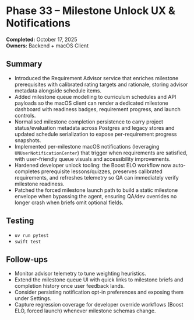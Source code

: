# Phase 33 – Milestone Unlock UX & Notifications

**Completed:** October 17, 2025  
**Owners:** Backend + macOS Client

## Summary
- Introduced the Requirement Advisor service that enriches milestone prerequisites with calibrated rating targets and rationale, storing advisor metadata alongside schedule items.
- Added milestone queue modelling to curriculum schedules and API payloads so the macOS client can render a dedicated milestone dashboard with readiness badges, requirement progress, and launch controls.
- Normalised milestone completion persistence to carry project status/evaluation metadata across Postgres and legacy stores and updated schedule serialization to expose per-requirement progress snapshots.
- Implemented per-milestone macOS notifications (leveraging `UNUserNotificationCenter`) that trigger when requirements are satisfied, with user-friendly queue visuals and accessibility improvements.
- Hardened developer unlock tooling: the Boost ELO workflow now auto-completes prerequisite lessons/quizzes, preserves calibrated requirements, and refreshes telemetry so QA can immediately verify milestone readiness.
- Patched the forced milestone launch path to build a static milestone envelope when bypassing the agent, ensuring QA/dev overrides no longer crash when briefs omit optional fields.

## Testing
- `uv run pytest`
- `swift test`

## Follow-ups
- Monitor advisor telemetry to tune weighting heuristics.
- Extend the milestone queue UI with quick links to milestone briefs and completion history once user feedback lands.
- Consider persisting notification opt-in preferences and exposing them under Settings.
- Capture regression coverage for developer override workflows (Boost ELO, forced launch) whenever milestone schemas change.
